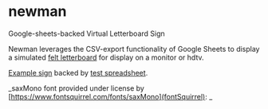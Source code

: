 # newman
Google-sheets-backed Virtual Letterboard Sign

Newman leverages the CSV-export functionality of Google Sheets to display a simulated [felt letterboard](https://www.google.com/search?q=felt+letterboard&client=safari&rls=en&source=lnms&tbm=isch&sa=X&ved=0ahUKEwixnsjdjfbWAhVJ0GMKHQT4Am4Q_AUICygC&biw=1017&bih=620) for display on a monitor or hdtv.

[Example sign](http://newman.surge.sh) backed by [test spreadsheet](https://docs.google.com/spreadsheets/d/1pDkyguANSUxDf3EVq42I6qiNyWRhbNNA3i8i9A1XUfU/edit#gid=0). 

_saxMono font provided under license by [https://www.fontsquirrel.com/fonts/saxMono](fontSquirrel): _